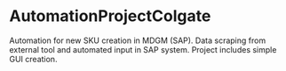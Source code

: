# AutomationProjectColgate
Automation for new SKU creation in MDGM (SAP). Data scraping from external tool and automated input in SAP system. Project includes simple GUI creation.
